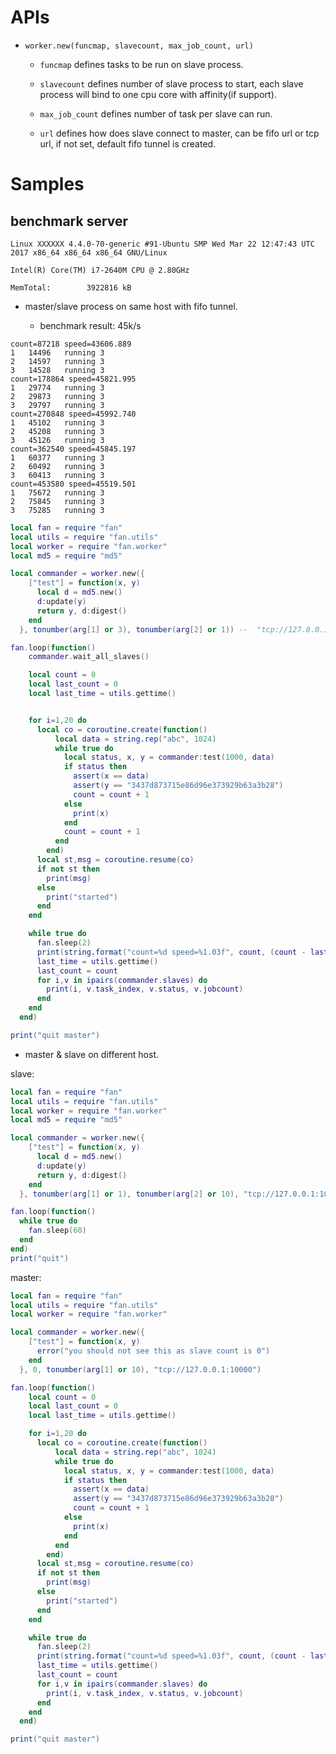 APIs
====

* `worker.new(funcmap, slavecount, max_job_count, url)`
	* `funcmap` defines tasks to be run on slave process.


	* `slavecount` defines number of slave process to start, each slave process will bind to one cpu core with affinity(if support).


	* `max_job_count` defines number of task per slave can run.

	* `url` defines how does slave connect to master, can be fifo url or tcp url, if not set, default fifo tunnel is created.

Samples
=======

## benchmark server

```
Linux XXXXXX 4.4.0-70-generic #91-Ubuntu SMP Wed Mar 22 12:47:43 UTC 2017 x86_64 x86_64 x86_64 GNU/Linux

Intel(R) Core(TM) i7-2640M CPU @ 2.80GHz

MemTotal:        3922816 kB
```

* master/slave process on same host with fifo tunnel.

  * benchmark result: 45k/s

```
count=87218 speed=43606.889
1	14496	running	3
2	14597	running	3
3	14528	running	3
count=178864 speed=45821.995
1	29774	running	3
2	29873	running	3
3	29797	running	3
count=270848 speed=45992.740
1	45102	running	3
2	45208	running	3
3	45126	running	3
count=362540 speed=45845.197
1	60377	running	3
2	60492	running	3
3	60413	running	3
count=453580 speed=45519.501
1	75672	running	3
2	75845	running	3
3	75285	running	3
```

```lua
local fan = require "fan"
local utils = require "fan.utils"
local worker = require "fan.worker"
local md5 = require "md5"

local commander = worker.new({
    ["test"] = function(x, y)
      local d = md5.new()
      d:update(y)
      return y, d:digest()
    end
  }, tonumber(arg[1] or 3), tonumber(arg[2] or 1)) --  "tcp://127.0.0.1:10000"

fan.loop(function()
    commander.wait_all_slaves()

    local count = 0
    local last_count = 0
    local last_time = utils.gettime()


    for i=1,20 do
      local co = coroutine.create(function()
          local data = string.rep("abc", 1024)
          while true do
            local status, x, y = commander:test(1000, data)
            if status then
              assert(x == data)
              assert(y == "3437d873715e86d96e373929b63a3b28")
              count = count + 1
            else
              print(x)
            end
            count = count + 1
          end
        end)
      local st,msg = coroutine.resume(co)
      if not st then
        print(msg)
      else
        print("started")
      end
    end

    while true do
      fan.sleep(2)
      print(string.format("count=%d speed=%1.03f", count, (count - last_count) / (utils.gettime() - last_time)))
      last_time = utils.gettime()
      last_count = count
      for i,v in ipairs(commander.slaves) do
        print(i, v.task_index, v.status, v.jobcount)
      end
    end
  end)

print("quit master")
```

* master & slave on different host.

slave:

```lua
local fan = require "fan"
local utils = require "fan.utils"
local worker = require "fan.worker"
local md5 = require "md5"

local commander = worker.new({
    ["test"] = function(x, y)
      local d = md5.new()
      d:update(y)
      return y, d:digest()
    end
  }, tonumber(arg[1] or 1), tonumber(arg[2] or 10), "tcp://127.0.0.1:10000")

fan.loop(function()
  while true do
    fan.sleep(60)
  end
end)
print("quit")
```

master:

```lua
local fan = require "fan"
local utils = require "fan.utils"
local worker = require "fan.worker"

local commander = worker.new({
    ["test"] = function(x, y)
      error("you should not see this as slave count is 0")
    end
  }, 0, tonumber(arg[1] or 10), "tcp://127.0.0.1:10000")

fan.loop(function()
    local count = 0
    local last_count = 0
    local last_time = utils.gettime()

    for i=1,20 do
      local co = coroutine.create(function()
          local data = string.rep("abc", 1024)
          while true do
            local status, x, y = commander:test(1000, data)
            if status then
              assert(x == data)
              assert(y == "3437d873715e86d96e373929b63a3b28")
              count = count + 1
            else
              print(x)
            end
          end
        end)
      local st,msg = coroutine.resume(co)
      if not st then
        print(msg)
      else
        print("started")
      end
    end

    while true do
      fan.sleep(2)
      print(string.format("count=%d speed=%1.03f", count, (count - last_count) / (utils.gettime() - last_time)))
      last_time = utils.gettime()
      last_count = count
      for i,v in ipairs(commander.slaves) do
        print(i, v.task_index, v.status, v.jobcount)
      end
    end
  end)

print("quit master")
```
